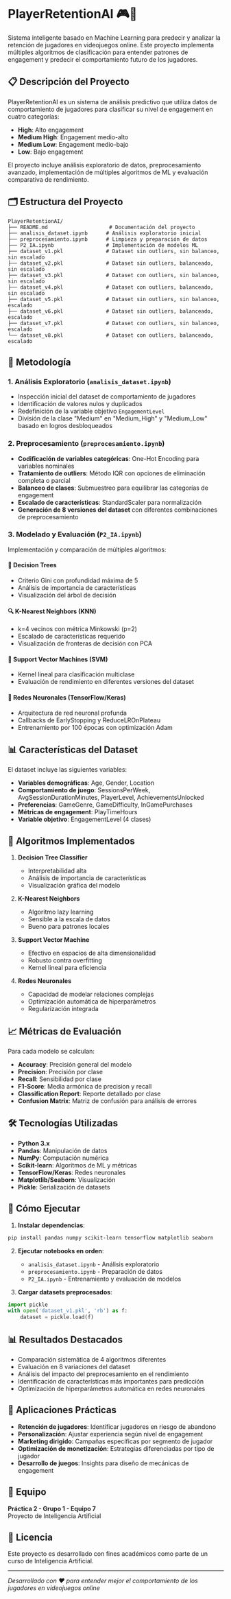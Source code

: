 # PlayerRetentionAI 🎮🤖

Sistema inteligente basado en Machine Learning para predecir y analizar la retención de jugadores en videojuegos online. Este proyecto implementa múltiples algoritmos de clasificación para entender patrones de engagement y predecir el comportamiento futuro de los jugadores.

## 📋 Descripción del Proyecto

PlayerRetentionAI es un sistema de análisis predictivo que utiliza datos de comportamiento de jugadores para clasificar su nivel de engagement en cuatro categorías:
- **High**: Alto engagement
- **Medium High**: Engagement medio-alto
- **Medium Low**: Engagement medio-bajo  
- **Low**: Bajo engagement

El proyecto incluye análisis exploratorio de datos, preprocesamiento avanzado, implementación de múltiples algoritmos de ML y evaluación comparativa de rendimiento.

## 🗂️ Estructura del Proyecto

```
PlayerRetentionAI/
├── README.md                    # Documentación del proyecto
├── analisis_dataset.ipynb      # Análisis exploratorio inicial
├── preprocesamiento.ipynb      # Limpieza y preparación de datos
├── P2_IA.ipynb                 # Implementación de modelos ML
├── dataset_v1.pkl              # Dataset sin outliers, sin balanceo, sin escalado
├── dataset_v2.pkl              # Dataset sin outliers, balanceado, sin escalado
├── dataset_v3.pkl              # Dataset con outliers, sin balanceo, sin escalado
├── dataset_v4.pkl              # Dataset con outliers, balanceado, sin escalado
├── dataset_v5.pkl              # Dataset sin outliers, sin balanceo, escalado
├── dataset_v6.pkl              # Dataset sin outliers, balanceado, escalado
├── dataset_v7.pkl              # Dataset con outliers, sin balanceo, escalado
└── dataset_v8.pkl              # Dataset con outliers, balanceado, escalado
```

## 🔬 Metodología

### 1. Análisis Exploratorio (`analisis_dataset.ipynb`)
- Inspección inicial del dataset de comportamiento de jugadores
- Identificación de valores nulos y duplicados
- Redefinición de la variable objetivo `EngagementLevel`
- División de la clase "Medium" en "Medium_High" y "Medium_Low" basado en logros desbloqueados

### 2. Preprocesamiento (`preprocesamiento.ipynb`)
- **Codificación de variables categóricas**: One-Hot Encoding para variables nominales
- **Tratamiento de outliers**: Método IQR con opciones de eliminación completa o parcial
- **Balanceo de clases**: Submuestreo para equilibrar las categorías de engagement
- **Escalado de características**: StandardScaler para normalización
- **Generación de 8 versiones del dataset** con diferentes combinaciones de preprocesamiento

### 3. Modelado y Evaluación (`P2_IA.ipynb`)
Implementación y comparación de múltiples algoritmos:

#### 🌳 Decision Trees
- Criterio Gini con profundidad máxima de 5
- Análisis de importancia de características
- Visualización del árbol de decisión

#### 🔍 K-Nearest Neighbors (KNN)
- k=4 vecinos con métrica Minkowski (p=2)
- Escalado de características requerido
- Visualización de fronteras de decisión con PCA

#### 🚀 Support Vector Machines (SVM)
- Kernel lineal para clasificación multiclase
- Evaluación de rendimiento en diferentes versiones del dataset

#### 🧠 Redes Neuronales (TensorFlow/Keras)
- Arquitectura de red neuronal profunda
- Callbacks de EarlyStopping y ReduceLROnPlateau
- Entrenamiento por 100 épocas con optimización Adam

## 📊 Características del Dataset

El dataset incluye las siguientes variables:
- **Variables demográficas**: Age, Gender, Location
- **Comportamiento de juego**: SessionsPerWeek, AvgSessionDurationMinutes, PlayerLevel, AchievementsUnlocked
- **Preferencias**: GameGenre, GameDifficulty, InGamePurchases
- **Métricas de engagement**: PlayTimeHours
- **Variable objetivo**: EngagementLevel (4 clases)

## 🎯 Algoritmos Implementados

1. **Decision Tree Classifier**
   - Interpretabilidad alta
   - Análisis de importancia de características
   - Visualización gráfica del modelo

2. **K-Nearest Neighbors**
   - Algoritmo lazy learning
   - Sensible a la escala de datos
   - Bueno para patrones locales

3. **Support Vector Machine**
   - Efectivo en espacios de alta dimensionalidad
   - Robusto contra overfitting
   - Kernel lineal para eficiencia

4. **Redes Neuronales**
   - Capacidad de modelar relaciones complejas
   - Optimización automática de hiperparámetros
   - Regularización integrada

## 📈 Métricas de Evaluación

Para cada modelo se calculan:
- **Accuracy**: Precisión general del modelo
- **Precision**: Precisión por clase
- **Recall**: Sensibilidad por clase  
- **F1-Score**: Media armónica de precision y recall
- **Classification Report**: Reporte detallado por clase
- **Confusion Matrix**: Matriz de confusión para análisis de errores

## 🛠️ Tecnologías Utilizadas

- **Python 3.x**
- **Pandas**: Manipulación de datos
- **NumPy**: Computación numérica
- **Scikit-learn**: Algoritmos de ML y métricas
- **TensorFlow/Keras**: Redes neuronales
- **Matplotlib/Seaborn**: Visualización
- **Pickle**: Serialización de datasets

## 🚀 Cómo Ejecutar

1. **Instalar dependencias**:
```bash
pip install pandas numpy scikit-learn tensorflow matplotlib seaborn
```

2. **Ejecutar notebooks en orden**:
   - `analisis_dataset.ipynb` - Análisis exploratorio
   - `preprocesamiento.ipynb` - Preparación de datos
   - `P2_IA.ipynb` - Entrenamiento y evaluación de modelos

3. **Cargar datasets preprocesados**:
```python
import pickle
with open('dataset_v1.pkl', 'rb') as f:
    dataset = pickle.load(f)
```

## 📊 Resultados Destacados

- Comparación sistemática de 4 algoritmos diferentes
- Evaluación en 8 variaciones del dataset
- Análisis del impacto del preprocesamiento en el rendimiento
- Identificación de características más importantes para predicción
- Optimización de hiperparámetros automática en redes neuronales

## 🎯 Aplicaciones Prácticas

- **Retención de jugadores**: Identificar jugadores en riesgo de abandono
- **Personalización**: Ajustar experiencia según nivel de engagement
- **Marketing dirigido**: Campañas específicas por segmento de jugador
- **Optimización de monetización**: Estrategias diferenciadas por tipo de jugador
- **Desarrollo de juegos**: Insights para diseño de mecánicas de engagement

## 👥 Equipo

**Práctica 2 - Grupo 1 - Equipo 7**  
Proyecto de Inteligencia Artificial

## 📄 Licencia

Este proyecto es desarrollado con fines académicos como parte de un curso de Inteligencia Artificial.

---

*Desarrollado con ❤️ para entender mejor el comportamiento de los jugadores en videojuegos online*
